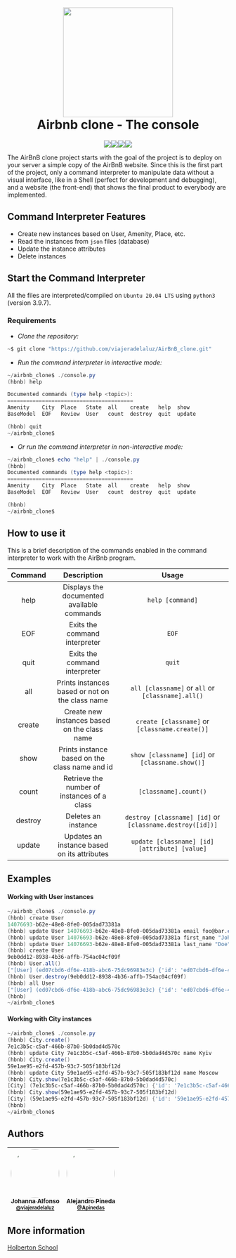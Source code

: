 <h1 align="center"><img src='https://i.ibb.co/TtYYJRm/hbnb-original-colors.png' width='250'><br>Airbnb clone - The console</h1>

<p align="center"><img src="https://img.shields.io/badge/Python-FFD43B?style=for-the-badge&logo=python&logoColor=blue"><img src="https://img.shields.io/badge/GNU%20Bash-4EAA25?style=for-the-badge&logo=GNU%20Bash&logoColor=white"><img src="https://img.shields.io/badge/json-5E5C5C?style=for-the-badge&logo=json&logoColor=white"><img src="https://img.shields.io/badge/GIT-E44C30?style=for-the-badge&logo=git&logoColor=white"></p>

The AirBnB clone project starts with the goal of the project is to deploy on your server a simple copy of the AirBnB website. Since this is the first part of the project, only a command interpreter to manipulate data without a visual interface, like in a Shell (perfect for development and debugging), and a website (the front-end) that shows the final product to everybody are implemented.

## Command Interpreter Features

- Create new instances based on User, Amenity, Place, etc.
- Read the instances from `json` files (database)
- Update the instance attributes
- Delete instances

## Start the Command Interpreter

All the files are interpreted/compiled on `Ubuntu 20.04 LTS` using `python3` (version 3.9.7).

### Requirements

- _Clone the repository:_

```powershell
~$ git clone "https://github.com/viajeradelaluz/AirBnB_clone.git"
```

- _Run the command interpreter in interactive mode:_

```powershell
~/airbnb_clone$ ./console.py
(hbnb) help

Documented commands (type help <topic>):
========================================
Amenity    City  Place   State  all    create   help  show
BaseModel  EOF   Review  User   count  destroy  quit  update

(hbnb) quit
~/airbnb_clone$
```

- _Or run the command interpreter in non-interactive mode:_

```powershell
~/airbnb_clone$ echo "help" | ./console.py
(hbnb)
Documented commands (type help <topic>):
========================================
Amenity    City  Place   State  all    create   help  show
BaseModel  EOF   Review  User   count  destroy  quit  update

(hbnb)
~/airbnb_clone$
```

## How to use it

This is a brief description of the commands enabled in the command interpreter to work with the AirBnb program.

| Command | Description                                     | Usage                                                     |
|:-------:|:-----------------------------------------------:|:---------------------------------------------------------:|
| help    | Displays the documented available commands      | `help [command]`                                          |
| EOF     | Exits the command interpreter                   | `EOF`                                                     |
| quit    | Exits the command interpreter                   | `quit`                                                    |
| all     | Prints instances based or not on the class name | `all [classname]` or `all` or `[classname].all()`         |
| create  | Create new instances based on the class name    | `create [classname]` or `[classname.create()]`            |
| show    | Prints instance based on the class name and id  | `show [classname] [id]` or `[classname.show()]`           |
| count   | Retrieve the number of instances of a class     | `[classname].count()`                                     |
| destroy | Deletes an instance                             | `destroy [classname] [id]` or `[classname.destroy([id])]` |
| update  | Updates an instance based on its attributes     | `update [classname] [id] [attribute] [value]`             |

## Examples

#### Working with User instances

```powershell
~/airbnb_clone$ ./console.py
(hbnb) create User
14076693-b62e-48e8-8fe0-005dad73381a
(hbnb) update User 14076693-b62e-48e8-8fe0-005dad73381a email foo@bar.com
(hbnb) update User 14076693-b62e-48e8-8fe0-005dad73381a first_name "John"
(hbnb) update User 14076693-b62e-48e8-8fe0-005dad73381a last_name "Doe"
(hbnb) create User
9eb0dd12-8938-4b36-affb-754ac04cf09f
(hbnb) User.all()
["[User] (ed07cbd6-df6e-418b-abc6-75dc96983e3c) {'id': 'ed07cbd6-df6e-418b-abc6-75dc96983e3c', 'created_at': datetime.datetime(2022, 3, 6, 23, 24, 41, 394353), 'updated_at': datetime.datetime(2022, 3, 6, 23, 24, 41, 394393), 'email': 'foo@bar.com'}", "[User] (14076693-b62e-48e8-8fe0-005dad73381a) {'id': '14076693-b62e-48e8-8fe0-005dad73381a', 'created_at': datetime.datetime(2022, 3, 6, 23, 26, 26, 312789), 'updated_at': datetime.datetime(2022, 3, 6, 23, 26, 26, 312823), 'email': 'foo@bar.com', 'first_name': 'John', 'last_name': 'Doe'}", "[User] (9eb0dd12-8938-4b36-affb-754ac04cf09f) {'id': '9eb0dd12-8938-4b36-affb-754ac04cf09f', 'created_at': datetime.datetime(2022, 3, 6, 23, 28, 18, 164061), 'updated_at': datetime.datetime(2022, 3, 6, 23, 28, 18, 164095)}"]
(hbnb) User.destroy(9eb0dd12-8938-4b36-affb-754ac04cf09f)
(hbnb) all User
["[User] (ed07cbd6-df6e-418b-abc6-75dc96983e3c) {'id': 'ed07cbd6-df6e-418b-abc6-75dc96983e3c', 'created_at': datetime.datetime(2022, 3, 6, 23, 24, 41, 394353), 'updated_at': datetime.datetime(2022, 3, 6, 23, 24, 41, 394393), 'email': 'foo@bar.com'}", "[User] (14076693-b62e-48e8-8fe0-005dad73381a) {'id': '14076693-b62e-48e8-8fe0-005dad73381a', 'created_at': datetime.datetime(2022, 3, 6, 23, 26, 26, 312789), 'updated_at': datetime.datetime(2022, 3, 6, 23, 26, 26, 312823), 'email': 'foo@bar.com', 'first_name': 'John', 'last_name': 'Doe'}"]
(hbnb)
~/airbnb_clone$
```

#### Working with City instances

```powershell
~/airbnb_clone$ ./console.py
(hbnb) City.create()
7e1c3b5c-c5af-466b-87b0-5b0dad4d570c
(hbnb) update City 7e1c3b5c-c5af-466b-87b0-5b0dad4d570c name Kyiv
(hbnb) City.create()
59e1ae95-e2fd-457b-93c7-505f183bf12d
(hbnb) update City 59e1ae95-e2fd-457b-93c7-505f183bf12d name Moscow
(hbnb) City.show(7e1c3b5c-c5af-466b-87b0-5b0dad4d570c)
[City] (7e1c3b5c-c5af-466b-87b0-5b0dad4d570c) {'id': '7e1c3b5c-c5af-466b-87b0-5b0dad4d570c', 'created_at': datetime.datetime(2022, 3, 6, 23, 43, 30, 473375), 'updated_at': datetime.datetime(2022, 3, 6, 23, 43, 30, 473407), 'name': 'Kyiv'}
(hbnb) City.show(59e1ae95-e2fd-457b-93c7-505f183bf12d)
[City] (59e1ae95-e2fd-457b-93c7-505f183bf12d) {'id': '59e1ae95-e2fd-457b-93c7-505f183bf12d', 'created_at': datetime.datetime(2022, 3, 6, 23, 44, 14, 811220), 'updated_at': datetime.datetime(2022, 3, 6, 23, 44, 14, 811241), 'name': 'Moscow'}
(hbnb)
~/airbnb_clone$
```

## Authors

| [<img src="https://avatars.githubusercontent.com/u/87556519" width="110" style="border-radius: 50%"><br><sub>Johanna Alfonso<br><sup>@viajeradelaluz](https://github.com/viajeradelaluz) | [<img src="https://avatars.githubusercontent.com/u/91083840" width="110" style="border-radius: 50%"><br><sub>Alejandro Pineda<br><sup>@Apinedas](https://github.com/Apinedas) |
|:----------------------------------------------------------------------------------------------------------------------------------------------------------------------------------------:|:-----------------------------------------------------------------------------------------------------------------------------------------------------------------------------:|

## More information

[Holberton School](https://www.holbertonschool.com)
